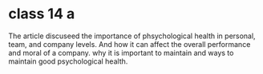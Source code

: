 # class 14 a

The article discuseed the importance of phsychological health in personal, team, and company levels. And how it can affect the overall performance and moral of a company. why it is important to maintain and ways to maintain good psychological health.
